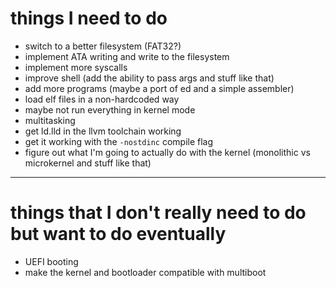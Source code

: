 # things I need to do
 - switch to a better filesystem (FAT32?)
 - implement ATA writing and write to the filesystem
 - implement more syscalls
 - improve shell (add the ability to pass args and stuff like that)
 - add more programs (maybe a port of ed and a simple assembler)
 - load elf files in a non-hardcoded way
 - maybe not run everything in kernel mode
 - multitasking
 - get ld.lld in the llvm toolchain working
 - get it working with the `-nostdinc` compile flag
 - figure out what I'm going to actually do with the kernel (monolithic vs microkernel and stuff like that)

<hr>

# things that I don't really need to do but want to do eventually
 - UEFI booting
 - make the kernel and bootloader compatible with multiboot

